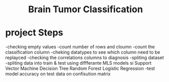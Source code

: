 <h1 align="center" >Brain Tumor Classification</h1>

<h1> project Steps </h1>
-checking empty values
-count number of rows and cloumn
-count the classification column
-cheking datatypes to see which column need to be replayced 
-checking the correlations columns to diagnosis 
-spliting dataset
-spliting data into train & test 
using diffferante MLS models si
Support Vector Machine 
Decision Tree
Random Forest 
Logistic Regression 
-test model accuracy on test data on confisution matrix 

